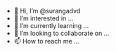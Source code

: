 - 👋 Hi, I’m @surangadvd
- 👀 I’m interested in ...
- 🌱 I’m currently learning ...
- 💞️ I’m looking to collaborate on ...
- 📫 How to reach me ...

<!---
surangadvd/surangadvd is a ✨ special ✨ repository because its `README.md` (this file) appears on your GitHub profile.
You can click the Preview link to take a look at your changes.
--->

